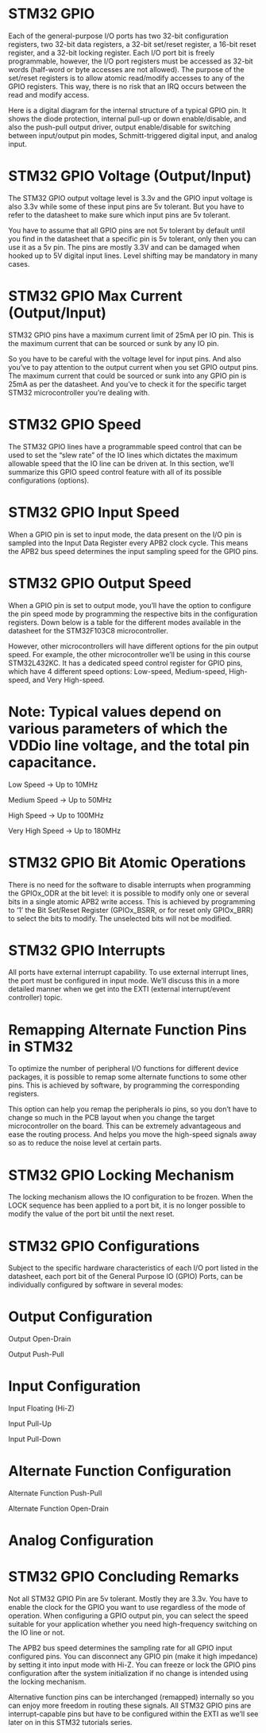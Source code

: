 # STM32 GPIO
Each of the general-purpose I/O ports has two 32-bit configuration registers, two 32-bit data registers, a 32-bit set/reset register, a 16-bit reset register, and a 32-bit locking register. Each I/O port bit is freely programmable, however, the I/O port registers must be accessed as 32-bit words (half-word or byte accesses are not allowed). The purpose of the set/reset registers is to allow atomic read/modify accesses to any of the GPIO registers. This way, there is no risk that an IRQ occurs between the read and modify access.

Here is a digital diagram for the internal structure of a typical GPIO pin. It shows the diode protection, internal pull-up or down enable/disable, and also the push-pull output driver, output enable/disable for switching between input/output pin modes, Schmitt-triggered digital input, and analog input.
# STM32 GPIO Voltage (Output/Input)
The STM32 GPIO output voltage level is 3.3v and the GPIO input voltage is also 3.3v while some of these input pins are 5v tolerant. But you have to refer to the datasheet to make sure which input pins are 5v tolerant.

You have to assume that all GPIO pins are not 5v tolerant by default until you find in the datasheet that a specific pin is 5v tolerant, only then you can use it as a 5v pin. The pins are mostly 3.3V and can be damaged when hooked up to 5V digital input lines. Level shifting may be mandatory in many cases.
# STM32 GPIO Max Current (Output/Input)
STM32 GPIO pins have a maximum current limit of 25mA per IO pin. This is the maximum current that can be sourced or sunk by any IO pin.

So you have to be careful with the voltage level for input pins. And also you’ve to pay attention to the output current when you set GPIO output pins. The maximum current that could be sourced or sunk into any GPIO pin is 25mA as per the datasheet. And you’ve to check it for the specific target STM32 microcontroller you’re dealing with.
# STM32 GPIO Speed
The STM32 GPIO lines have a programmable speed control that can be used to set the “slew rate” of the IO lines which dictates the maximum allowable speed that the IO line can be driven at. In this section, we’ll summarize this GPIO speed control feature with all of its possible configurations (options).
# STM32 GPIO Input Speed
When a GPIO pin is set to input mode, the data present on the I/O pin is sampled into the Input Data Register every APB2 clock cycle. This means the APB2 bus speed determines the input sampling speed for the GPIO pins.
# STM32 GPIO Output Speed
When a GPIO pin is set to output mode, you’ll have the option to configure the pin speed mode by programming the respective bits in the configuration registers. Down below is a table for the different modes available in the datasheet for the STM32F103C8 microcontroller.

However, other microcontrollers will have different options for the pin output speed. For example, the other microcontroller we’ll be using in this course STM32L432KC. It has a dedicated speed control register for GPIO pins, which have 4 different speed options: Low-speed, Medium-speed, High-speed, and Very High-speed.
# Note: Typical values depend on various parameters of which the VDDio line voltage, and the total pin capacitance.
Low Speed -> Up to 10MHz

Medium Speed -> Up to 50MHz

High Speed -> Up to 100MHz

Very High Speed -> Up to 180MHz
# STM32 GPIO Bit Atomic Operations
There is no need for the software to disable interrupts when programming the GPIOx_ODR at the bit level: it is possible to modify only one or several bits in a single atomic APB2 write access. This is achieved by programming to ‘1’ the Bit Set/Reset Register (GPIOx_BSRR, or for reset only GPIOx_BRR) to select the bits to modify. The unselected bits will not be modified.
# STM32 GPIO Interrupts
All ports have external interrupt capability. To use external interrupt lines, the port must be configured in input mode. We’ll discuss this in a more detailed manner when we get into the EXTI  (external interrupt/event controller) topic.
# Remapping Alternate Function Pins in STM32
To optimize the number of peripheral I/O functions for different device packages, it is possible to remap some alternate functions to some other pins. This is achieved by software, by programming the corresponding registers.

This option can help you remap the peripherals io pins, so you don’t have to change so much in the PCB layout when you change the target microcontroller on the board. This can be extremely advantageous and ease the routing process. And helps you move the high-speed signals away so as to reduce the noise level at certain parts.
# STM32 GPIO Locking Mechanism
The locking mechanism allows the IO configuration to be frozen. When the LOCK sequence has been applied to a port bit, it is no longer possible to modify the value of the port bit until the next reset.
# STM32 GPIO Configurations
Subject to the specific hardware characteristics of each I/O port listed in the datasheet, each port bit of the General Purpose IO (GPIO) Ports, can be individually configured by software in several modes:
# Output Configuration
Output Open-Drain

Output Push-Pull
# Input Configuration
Input Floating (Hi-Z)

Input Pull-Up

Input Pull-Down
# Alternate Function Configuration
Alternate Function Push-Pull

Alternate Function Open-Drain
# Analog Configuration
# STM32 GPIO Concluding Remarks
Not all STM32 GPIO Pin are 5v tolerant. Mostly they are 3.3v. You have to enable the clock for the GPIO you want to use regardless of the mode of operation. When configuring a GPIO output pin, you can select the speed suitable for your application whether you need high-frequency switching on the IO line or not.

The APB2 bus speed determines the sampling rate for all GPIO input configured pins. You can disconnect any GPIO pin (make it high impedance) by setting it into input mode with Hi-Z. You can freeze or lock the GPIO pins configuration after the system initialization if no change is intended using the locking mechanism.

Alternative function pins can be interchanged (remapped) internally so you can enjoy more freedom in routing these signals. All STM32 GPIO pins are interrupt-capable pins but have to be configured within the EXTI as we’ll see later on in this STM32 tutorials series.


